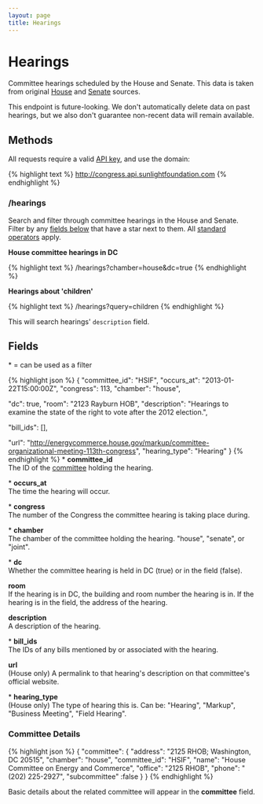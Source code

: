 ```yaml
---
layout: page
title: Hearings
---
```

# Hearings

Committee hearings scheduled by the House and Senate. This data is taken from original [House](http://house.gov/legislative/) and [Senate](http://www.senate.gov/pagelayout/committees/b_three_sections_with_teasers/committee_hearings.htm) sources.

This endpoint is future-looking. We don't automatically delete data on past hearings, but we also don't guarantee non-recent data will remain available.

## Methods

All requests require a valid [API key](index.html#parameters/api-key), and use the domain:

{% highlight text %}
http://congress.api.sunlightfoundation.com
{% endhighlight %}

### /hearings

Search and filter through committee hearings in the House and Senate. Filter by any [fields below](#fields) that have a star next to them. All [standard operators](index.html#parameters/operators) apply.

**House committee hearings in DC**

{% highlight text %}
/hearings?chamber=house&dc=true
{% endhighlight %}

**Hearings about 'children'**

{% highlight text %}
/hearings?query=children
{% endhighlight %}

This will search hearings' `description` field.

## Fields

\* = can be used as a filter

{% highlight json %}
{
"committee_id": "HSIF",
"occurs_at": "2013-01-22T15:00:00Z",
"congress": 113,
"chamber": "house",

"dc": true,
"room": "2123 Rayburn HOB",
"description": "Hearings to examine the state of the right to vote after the 2012 election.",

"bill_ids": [],

"url": "http://energycommerce.house.gov/markup/committee-organizational-meeting-113th-congress",
"hearing_type": "Hearing"
}
{% endhighlight %}
\* **committee_id**<br/>
The ID of the [committee](committees.html) holding the hearing.

\* **occurs_at**<br/>
The time the hearing will occur.

\* **congress**<br/>
The number of the Congress the committee hearing is taking place during.

\* **chamber**<br/>
The chamber of the committee holding the hearing. "house", "senate", or "joint".

\* **dc**<br/>
Whether the committee hearing is held in DC (true) or in the field (false).

**room**<br/>
If the hearing is in DC, the building and room number the hearing is in. If the hearing is in the field, the address of the hearing.

**description**<br/>
A description of the hearing.

\* **bill_ids**<br/>
The IDs of any bills mentioned by or associated with the hearing.

**url**<br/>
(House only) A permalink to that hearing's description on that committee's official website.

\* **hearing_type**<br/>
(House only) The type of hearing this is. Can be: "Hearing", "Markup", "Business Meeting", "Field Hearing".

### Committee Details

{% highlight json %}
{
"committee": {
  "address": "2125 RHOB; Washington, DC 20515",
  "chamber": "house",
  "committee_id": "HSIF",
  "name": "House Committee on Energy and Commerce",
  "office": "2125 RHOB",
  "phone": "(202) 225-2927",
  "subcommittee" :false
}
}
{% endhighlight %}

Basic details about the related committee will appear in the **committee** field.